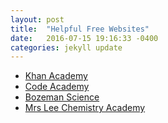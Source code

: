 ```yaml
---
layout: post
title:  "Helpful Free Websites"
date:   2016-07-15 19:16:33 -0400
categories: jekyll update
---
```

<ul>
<li><a href="https://www.khanacademy.org/">Khan Academy</a></li>
<li><a href="https://www.codecademy.com/">Code Academy</a></li>
<li><a href="http://www.bozemanscience.com/">Bozeman Science</a></li>
<li><a href="https://www.youtube.com/channel/UCkxxijr87O6uZfBVZEu9r7A">Mrs Lee Chemistry Academy</a></li>
</ul>

